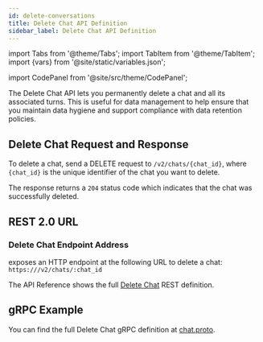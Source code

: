 ```yaml
---
id: delete-conversations
title: Delete Chat API Definition
sidebar_label: Delete Chat API Definition
---
```


import Tabs from '@theme/Tabs';
import TabItem from '@theme/TabItem';
import {vars} from '@site/static/variables.json';

import CodePanel from '@site/src/theme/CodePanel';


The Delete Chat API lets you permanently delete a chat and all its associated
turns. This is useful for data management to help ensure that you
maintain data hygiene and support compliance with data retention policies.

## Delete Chat Request and Response

To delete a chat, send a DELETE request to `/v2/chats/{chat_id}`, where
`{chat_id}` is the unique identifier of the chat you want to delete.

The response returns a `204` status code which indicates that the chat was
successfully deleted.

## REST 2.0 URL

### Delete Chat Endpoint Address

<Config v="names.product"/> exposes an HTTP endpoint at the following URL
to delete a chat:
<code>https://<Config v="domains.rest.indexing"/>/v2/chats/:chat_id</code>

The API Reference shows the full [Delete Chat](/docs/rest-api/delete-chat) REST definition.

## gRPC Example

You can find the full Delete Chat gRPC definition at [chat.proto](https://github.com/vectara/protos/blob/main/chat.proto).
